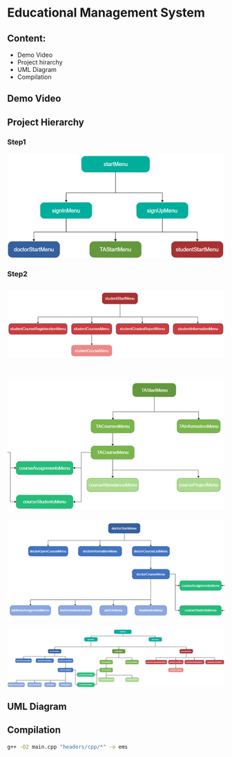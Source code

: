 # Educational Management System
 

## Content: 
- Demo Video
- Project hirarchy
- UML Diagram
- Compilation



## Demo Video


## Project Hierarchy 
### Step1
<kbd> <img src="assets/Picture1.png" /> </kbd>
### Step2
<kbd> <img src="assets/Picture2.png" /> </kbd>
------------------------------------------------------------
&nbsp;&nbsp;&nbsp;

<kbd> <img src="assets/Picture3.png" /> </kbd>
###  
<kbd> <img src="assets/Picture4.png" /> </kbd>
###  

<kbd> <img src="assets/Picture5.png" /> </kbd>

## UML Diagram


## Compilation

```sh
g++ -O2 main.cpp "headers/cpp/*" -o ems
```
